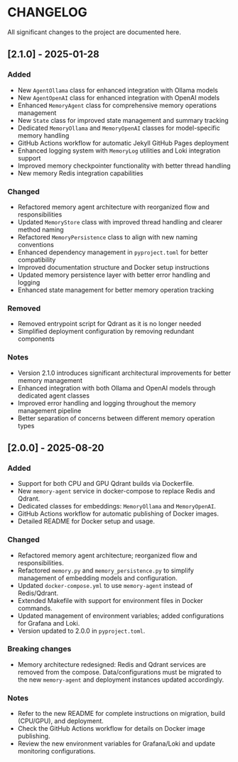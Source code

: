 # CHANGELOG

All significant changes to the project are documented here.

## [2.1.0] - 2025-01-28

### Added
- New `AgentOllama` class for enhanced integration with Ollama models
- New `AgentOpenAI` class for enhanced integration with OpenAI models  
- Enhanced `MemoryAgent` class for comprehensive memory operations management
- New `State` class for improved state management and summary tracking
- Dedicated `MemoryOllama` and `MemoryOpenAI` classes for model-specific memory handling
- GitHub Actions workflow for automatic Jekyll GitHub Pages deployment
- Enhanced logging system with `MemoryLog` utilities and Loki integration support
- Improved memory checkpointer functionality with better thread handling
- New memory Redis integration capabilities

### Changed
- Refactored memory agent architecture with reorganized flow and responsibilities
- Updated `MemoryStore` class with improved thread handling and clearer method naming
- Refactored `MemoryPersistence` class to align with new naming conventions
- Enhanced dependency management in `pyproject.toml` for better compatibility
- Improved documentation structure and Docker setup instructions
- Updated memory persistence layer with better error handling and logging
- Enhanced state management for better memory operation tracking

### Removed
- Removed entrypoint script for Qdrant as it is no longer needed
- Simplified deployment configuration by removing redundant components

### Notes
- Version 2.1.0 introduces significant architectural improvements for better memory management
- Enhanced integration with both Ollama and OpenAI models through dedicated agent classes
- Improved error handling and logging throughout the memory management pipeline
- Better separation of concerns between different memory operation types

## [2.0.0] - 2025-08-20

### Added
- Support for both CPU and GPU Qdrant builds via Dockerfile.
- New `memory-agent` service in docker-compose to replace Redis and Qdrant.
- Dedicated classes for embeddings: `MemoryOllama` and `MemoryOpenAI`.
- GitHub Actions workflow for automatic publishing of Docker images.
- Detailed README for Docker setup and usage.

### Changed
- Refactored memory agent architecture; reorganized flow and responsibilities.
- Refactored `memory.py` and `memory_persistence.py` to simplify management of embedding models and configuration.
- Updated `docker-compose.yml` to use `memory-agent` instead of Redis/Qdrant.
- Extended Makefile with support for environment files in Docker commands.
- Updated management of environment variables; added configurations for Grafana and Loki.
- Version updated to 2.0.0 in `pyproject.toml`.

### Breaking changes
- Memory architecture redesigned: Redis and Qdrant services are removed from the compose. Data/configurations must be migrated to the new `memory-agent` and deployment instances updated accordingly.

### Notes
- Refer to the new README for complete instructions on migration, build (CPU/GPU), and deployment.
- Check the GitHub Actions workflow for details on Docker image publishing.
- Review the new environment variables for Grafana/Loki and update monitoring configurations.